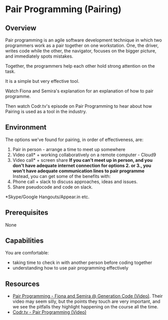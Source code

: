 # Pair Programming (Pairing)

## Overview
Pair programming is an agile software development technique in which two programmers work as a pair together on one workstation. One, the driver, writes code while the other, the navigator, focuses on the bigger picture, and immediately spots mistakes. 

Together, the programmers help each other hold strong attention on the task.

It is a simple but very effective tool.

Watch Fiona and Semira's explanation for an explanation of how to pair programme.

Then watch Codr.tv's episode on Pair Programming to hear about how Pairing is used as a tool in the industry.

## Environment
The options we've found for pairing, in order of effectiveness, are:
1. Pair in person - arrange a time to meet up somewhere
2. Video call* + working collaboratively on a remote computer - Cloud9 
3. Video call* + screen share
**If you can't meet up in person, and you don't have adequate internet connection for options 2. or 3., you won't have adequate communication lines to pair programme**  
Instead, you can get some of the benefits with:
4. Phone call + slack to discuss approaches, ideas and issues.
5. Share pseudocode and code on slack.

*Skype/Google Hangouts/Appear.in etc.

## Prerequisites

None

## Capabilities
You are comfortable:

 - taking time to check in with another person before coding together
 - understanding how to use pair programming effectively

## Resources
 - [Pair Programming - Fiona and Semira @ Generation Code (Video)](https://www.youtube.com/watch?v=vgkahOzFH2Q). Their video may seem silly, but the points they touch are very important, and we see the pitfalls they highlight happening on the course all the time.
 - [Codr.tv - Pair Programming (Video)](https://www.youtube.com/watch?v=5ySLQ5_cQ34)



